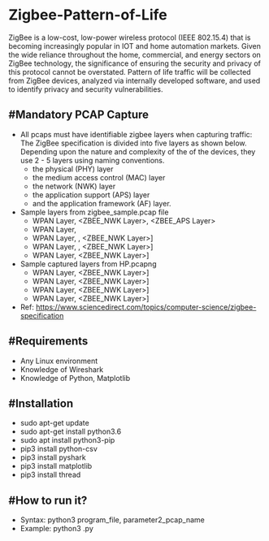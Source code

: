 # Zigbee-Pattern-of-Life

ZigBee is a low-cost, low-power wireless protocol (IEEE 802.15.4) that is becoming increasingly popular in IOT and home automation markets.  Given the wide reliance throughout the home, commercial, and energy sectors on ZigBee technology, the significance of ensuring the security and privacy of this protocol cannot be overstated. Pattern of life traffic will be collected from ZigBee devices, analyzed via internally developed software, and used to identify privacy and security vulnerabilities.

#Mandatory PCAP Capture
-----------------------
- All pcaps must have identifiable zigbee layers when capturing traffic: The ZigBee specification is divided into five layers as shown below. Depending upon the nature and complexity of the of the devices, they use 2 - 5 layers using naming conventions.
   + the physical (PHY) layer
   + the medium access control (MAC) layer
   + the network (NWK) layer
   + the application support (APS) layer
   + and the application framework (AF) layer.
- Sample layers from zigbee_sample.pcap file
   - WPAN Layer, <ZBEE_NWK Layer>, <ZBEE_APS Layer>
   - WPAN Layer, 
   - WPAN Layer, , <ZBEE_NWK Layer>]
   - WPAN Layer, , <ZBEE_NWK Layer>]
   - WPAN Layer, <ZBEE_NWK Layer>]
- Sample captured layers from HP.pcapng
   + WPAN Layer, <ZBEE_NWK Layer>]
   + WPAN Layer,  <ZBEE_NWK Layer>]
   + WPAN Layer,  <ZBEE_NWK Layer>]
   + WPAN Layer,  <ZBEE_NWK Layer>]
- Ref: https://www.sciencedirect.com/topics/computer-science/zigbee-specification
 
#Requirements
-------------
- Any Linux environment
- Knowledge of Wireshark
- Knowledge of Python, Matplotlib

#Installation
-------------
- sudo apt-get update
- sudo apt-get install python3.6
- sudo apt install python3-pip
- pip3 install python-csv
- pip3 install pyshark
- pip3 install matplotlib
- pip3 install thread

#How to run it?
---------------
- Syntax: python3 program_file, parameter2_pcap_name
- Example: python3 <filename>.py <pcap>
